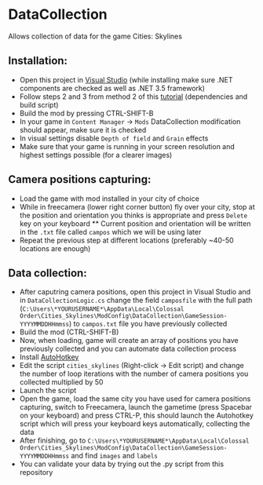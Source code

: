# DataCollection
Allows collection of data for the game Cities: Skylines

## Installation:
* Open this project in [Visual Studio](https://visualstudio.microsoft.com/vs/) (while installing make sure .NET components are checked as well as .NET 3.5 framework)
* Follow steps 2 and 3 from method 2 of this [tutorial](https://community.simtropolis.com/forums/topic/73404-modding-tutorial-0-your-first-mod/) (dependencies and build script)
* Build the mod by pressing CTRL-SHIFT-B
* In your game in `Content Manager` -> `Mods` DataCollection modification should appear, make sure it is checked
* In visual settings disable `Depth of field` and `Grain` effects
* Make sure that your game is running in your screen resolution and highest settings possible (for a clearer images)
## Camera positions capturing:
* Load the game with mod installed in your city of choice
* While in freecamera (lower right corner button) fly over your city, stop at the position and orientation you thinks is appropriate and press `Delete` key on your keyboard
** Current position and orientation will be written in the `.txt` file called `campos` which we will be using later
* Repeat the previous step at different locations (preferably ~40-50 locations are enough)
## Data collection:
* After caputring camera positions, open this project in Visual Studio and in `DataCollectionLogic.cs` change the field `camposfile` with the full path (`C:\Users\*YOURUSERNAME*\AppData\Local\Colossal Order\Cities_Skylines\ModConfig\DataCollection\GameSession-YYYYMMDDHHmmss`) to `campos.txt` file you have previously collected
* Build the mod (CTRL-SHIFT-B)
* Now, when loading, game will create an array of positions you have previously collected and you can automate data collection process
* Install [AutoHotkey](https://www.autohotkey.com/)
* Edit the script `cities_skylines` (Right-click -> Edit script) and change the number of loop iterations with the number of camera positions you collected multiplied by 50
* Launch the script
* Open the game, load the same city you have used for camera positions capturing, switch to Freecamera, launch the gametime (press Spacebar on your keyboard) and press CTRL-P, this should launch the Autohotkey script which will press your keyboard keys automatically, collecting the data
* After finishing, go to `C:\Users\*YOURUSERNAME*\AppData\Local\Colossal Order\Cities_Skylines\ModConfig\DataCollection\GameSession-YYYYMMDDHHmmss` and find `images` and `labels`
* You can validate your data by trying out the .py script from this repository
